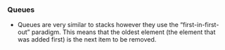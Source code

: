 ### Queues

* Queues are very similar to stacks however they use the “first-in-first- out” paradigm. This means that the oldest element (the element that was added first) is the next item to be removed.